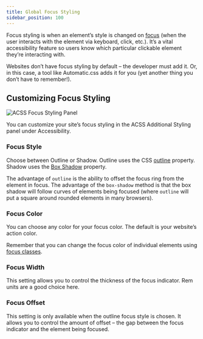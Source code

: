 ```yaml
---
title: Global Focus Styling
sidebar_position: 100
---
```


Focus styling is when an element’s style is changed on [focus](https://developer.mozilla.org/en-US/docs/Web/CSS/:focus) (when the user interacts with the element via keyboard, click, etc.). It’s a vital accessibility feature so users know which particular clickable element they’re interacting with.

Websites don’t have focus styling by default – the developer must add it. Or, in this case, a tool like Automatic.css adds it for you (yet another thing you don’t have to remember!).

## Customizing Focus Styling

![ACSS Focus Styling Panel](https://automaticcss.com/wp-content/uploads/CleanShot-2023-08-15-at-09.34.12@2x-1024x487.jpg)

You can customize your site’s focus styling in the ACSS Additional Styling panel under Accessibility.

### Focus Style

Choose between Outline or Shadow. Outline uses the CSS [outline](https://developer.mozilla.org/en-US/docs/Web/CSS/outline) property. Shadow uses the [Box Shadow](https://developer.mozilla.org/en-US/docs/Web/CSS/box-shadow) property.

The advantage of `outline` is the ability to offset the focus ring from the element in focus. The advantage of the `box-shadow` method is that the box shadow will follow curves of elements being focused (where `outline` will put a square around rounded elements in many browsers).

### Focus Color

You can choose any color for your focus color. The default is your website’s action color.

Remember that you can change the focus color of individual elements using [focus classes](https://automaticcss.com/docs/focus-classes/).

### Focus Width

This setting allows you to control the thickness of the focus indicator. Rem units are a good choice here.

### Focus Offset

This setting is only available when the outline focus style is chosen. It allows you to control the amount of offset – the gap between the focus indicator and the element being focused.
